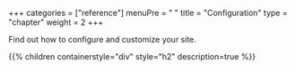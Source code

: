 +++
categories = ["reference"]
menuPre = "<i class='fa-fw fas fa-gears'></i> "
title = "Configuration"
type = "chapter"
weight = 2
+++

Find out how to configure and customize your site.

{{% children containerstyle="div" style="h2" description=true %}}
